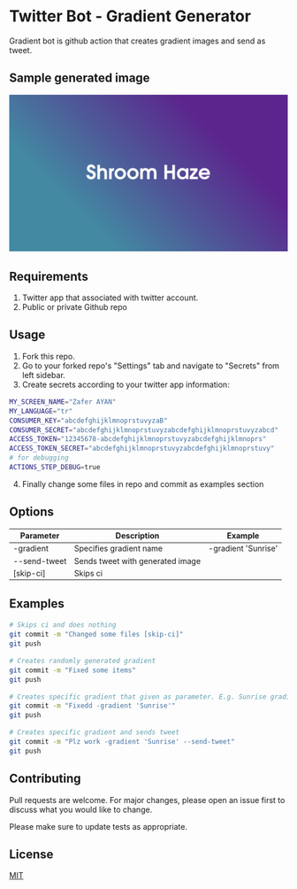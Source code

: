 # Twitter Bot - Gradient Generator

Gradient bot is github action that creates gradient images and send as tweet.

## Sample generated image

![Gradient image named shroom haze](./art/generated_gradient.png)

## Requirements

1. Twitter app that associated with twitter account.
2. Public or private Github repo

## Usage

1. Fork this repo.
2. Go to your forked repo's "Settings" tab and navigate to "Secrets" from left sidebar.
3. Create secrets according to your twitter app information:

```bash
MY_SCREEN_NAME="Zafer AYAN"
MY_LANGUAGE="tr"
CONSUMER_KEY="abcdefghijklmnoprstuvyzaB"
CONSUMER_SECRET="abcdefghijklmnoprstuvyzabcdefghijklmnoprstuvyzabcd"
ACCESS_TOKEN="12345678-abcdefghijklmnoprstuvyzabcdefghijklmnoprs"
ACCESS_TOKEN_SECRET="abcdefghijklmnoprstuvyzabcdefghijklmnoprstuvy"
# for debugging
ACTIONS_STEP_DEBUG=true
```

4. Finally change some files in repo and commit as examples section

## Options

| Parameter    | Description                      | Example             |
|--------------|----------------------------------|---------------------|
| -gradient    | Specifies gradient name          | -gradient 'Sunrise' |
| --send-tweet | Sends tweet with generated image |                     |
| [skip-ci]    | Skips ci                         |                     |

## Examples

```bash
# Skips ci and does nothing
git commit -m "Changed some files [skip-ci]"
git push
```

```bash
# Creates randomly generated gradient
git commit -m "Fixed some items"
git push
```

```bash
# Creates specific gradient that given as parameter. E.g. Sunrise gradient
git commit -m "Fixedd -gradient 'Sunrise'"
git push
```

```bash
# Creates specific gradient and sends tweet
git commit -m "Plz work -gradient 'Sunrise' --send-tweet"
git push
```

## Contributing

Pull requests are welcome. For major changes, please open an issue first to discuss what you would like to change.

Please make sure to update tests as appropriate.

## License

[MIT](https://choosealicense.com/licenses/mit/)